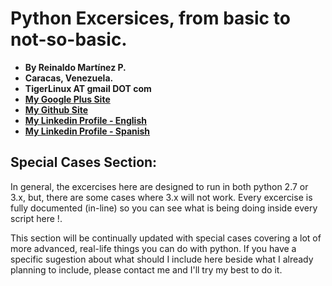 # Python Excersices, from basic to not-so-basic.

- **By Reinaldo Martínez P.**
- **Caracas, Venezuela.**
- **TigerLinux AT gmail DOT com**
- **[My Google Plus Site](https://plus.google.com/+ReinaldoMartinez)**
- **[My Github Site](https://github.com/tigerlinux)**
- **[My Linkedin Profile - English](https://ve.linkedin.com/in/tigerlinux/en)**
- **[My Linkedin Profile - Spanish](https://ve.linkedin.com/in/tigerlinux/es)**


## Special Cases Section:

In general, the excercises here are designed to run in both python 2.7 or 3.x, but, there are some cases where 3.x will not work. Every excercise is fully documented (in-line) so you can see what is being doing inside every script here !.

This section will be continually updated with special cases covering a lot of more advanced, real-life things you can do with python. If you have a specific sugestion about what should I include here beside what I already planning to include, please contact me and I'll try my best to do it.
